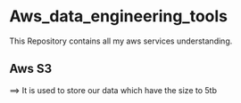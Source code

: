 # Aws_data_engineering_tools
This Repository contains all my aws services understanding.

## Aws S3

==> It is used to store our data which have the size to 5tb
